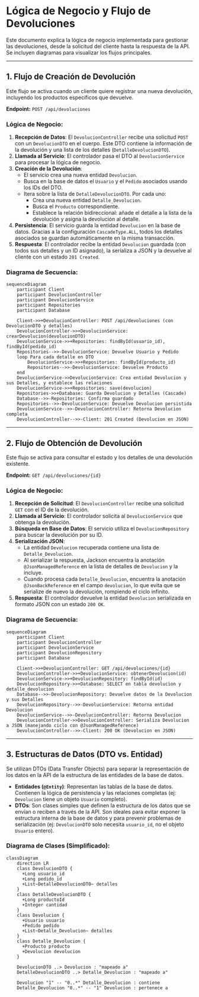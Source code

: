 # Lógica de Negocio y Flujo de Devoluciones

Este documento explica la lógica de negocio implementada para gestionar las devoluciones, desde la solicitud del cliente hasta la respuesta de la API. Se incluyen diagramas para visualizar los flujos principales.

---

## 1. Flujo de Creación de Devolución

Este flujo se activa cuando un cliente quiere registrar una nueva devolución, incluyendo los productos específicos que devuelve.

**Endpoint:** `POST /api/devoluciones`

### Lógica de Negocio:

1.  **Recepción de Datos**: El `DevolucionController` recibe una solicitud `POST` con un `DevolucionDTO` en el cuerpo. Este DTO contiene la información de la devolución y una lista de los detalles (`DetalleDevolucionDTO`).
2.  **Llamada al Servicio**: El controlador pasa el DTO al `DevolucionService` para procesar la lógica de negocio.
3.  **Creación de la Devolución**:
    *   El servicio crea una nueva entidad `Devolucion`.
    *   Busca en la base de datos el `Usuario` y el `Pedido` asociados usando los IDs del DTO.
    *   Itera sobre la lista de `DetalleDevolucionDTO`. Por cada uno:
        *   Crea una nueva entidad `Detalle_Devolucion`.
        *   Busca el `Producto` correspondiente.
        *   Establece la relación bidireccional: añade el detalle a la lista de la devolución y asigna la devolución al detalle.
4.  **Persistencia**: El servicio guarda la entidad `Devolucion` en la base de datos. Gracias a la configuración `CascadeType.ALL`, todos los detalles asociados se guardan automáticamente en la misma transacción.
5.  **Respuesta**: El controlador recibe la entidad `Devolucion` guardada (con todos sus detalles y un ID asignado), la serializa a JSON y la devuelve al cliente con un estado `201 Created`.

### Diagrama de Secuencia:

```mermaid
sequenceDiagram
    participant Client
    participant DevolucionController
    participant DevolucionService
    participant Repositories
    participant Database

    Client->>+DevolucionController: POST /api/devoluciones (con DevolucionDTO y detalles)
    DevolucionController->>+DevolucionService: crearDevolucion(devolucionDTO)
    DevolucionService->>+Repositories: findById(usuario_id), findById(pedido_id)
    Repositories-->>-DevolucionService: Devuelve Usuario y Pedido
    loop Para cada detalle en DTO
        DevolucionService->>+Repositories: findById(producto_id)
        Repositories-->>-DevolucionService: Devuelve Producto
    end
    DevolucionService->>DevolucionService: Crea entidad Devolucion y sus Detalles, y establece las relaciones
    DevolucionService->>+Repositories: save(devolucion)
    Repositories->>+Database: Guarda Devolucion y Detalles (Cascade)
    Database-->>-Repositories: Confirma guardado
    Repositories-->>-DevolucionService: Devuelve Devolucion persistida
    DevolucionService-->>-DevolucionController: Retorna Devolucion completa
    DevolucionController-->>-Client: 201 Created (Devolucion en JSON)
```

---

## 2. Flujo de Obtención de Devolución

Este flujo se activa para consultar el estado y los detalles de una devolución existente.

**Endpoint:** `GET /api/devoluciones/{id}`

### Lógica de Negocio:

1.  **Recepción de Solicitud**: El `DevolucionController` recibe una solicitud `GET` con el ID de la devolución.
2.  **Llamada al Servicio**: El controlador solicita al `DevolucionService` que obtenga la devolución.
3.  **Búsqueda en Base de Datos**: El servicio utiliza el `DevolucionRepository` para buscar la devolución por su ID.
4.  **Serialización JSON**:
    *   La entidad `Devolucion` recuperada contiene una lista de `Detalle_Devolucion`.
    *   Al serializar la respuesta, Jackson encuentra la anotación `@JsonManagedReference` en la lista de detalles de `Devolucion` y la incluye.
    *   Cuando procesa cada `Detalle_Devolucion`, encuentra la anotación `@JsonBackReference` en el campo `devolucion`, lo que evita que se serialize de nuevo la devolución, rompiendo el ciclo infinito.
5.  **Respuesta**: El controlador devuelve la entidad `Devolucion` serializada en formato JSON con un estado `200 OK`.

### Diagrama de Secuencia:

```mermaid
sequenceDiagram
    participant Client
    participant DevolucionController
    participant DevolucionService
    participant DevolucionRepository
    participant Database

    Client->>+DevolucionController: GET /api/devoluciones/{id}
    DevolucionController->>+DevolucionService: obtenerDevolucion(id)
    DevolucionService->>+DevolucionRepository: findById(id)
    DevolucionRepository->>+Database: SELECT en tabla devolucion y detalle_devolucion
    Database-->>-DevolucionRepository: Devuelve datos de la Devolucion y sus Detalles
    DevolucionRepository-->>-DevolucionService: Retorna entidad Devolucion
    DevolucionService-->>-DevolucionController: Retorna Devolucion
    DevolucionController->>DevolucionController: Serializa Devolucion a JSON (manejando ciclo con @JsonManagedReference)
    DevolucionController-->>-Client: 200 OK (Devolucion en JSON)
```

---

## 3. Estructuras de Datos (DTO vs. Entidad)

Se utilizan DTOs (Data Transfer Objects) para separar la representación de los datos en la API de la estructura de las entidades de la base de datos.

*   **Entidades (`@Entity`)**: Representan las tablas de la base de datos. Contienen la lógica de persistencia y las relaciones completas (ej: `Devolucion` tiene un objeto `Usuario` completo).
*   **DTOs**: Son clases simples que definen la estructura de los datos que se envían o reciben a través de la API. Son ideales para evitar exponer la estructura interna de la base de datos y para prevenir problemas de serialización (ej: `DevolucionDTO` solo necesita `usuario_id`, no el objeto `Usuario` entero).

### Diagrama de Clases (Simplificado):

```mermaid
classDiagram
    direction LR
    class DevolucionDTO {
      +Long usuario_id
      +Long pedido_id
      +List~DetalleDevolucionDTO~ detalles
    }
    class DetalleDevolucionDTO {
      +Long productoId
      +Integer cantidad
    }
    class Devolucion {
      +Usuario usuario
      +Pedido pedido
      +List~Detalle_Devolucion~ detalles
    }
    class Detalle_Devolucion {
      +Producto producto
      +Devolucion devolucion
    }

    DevolucionDTO ..> Devolucion : "mapeado a"
    DetalleDevolucionDTO ..> Detalle_Devolucion : "mapeado a"

    Devolucion "1" -- "0..*" Detalle_Devolucion : contiene
    Detalle_Devolucion "0..*" -- "1" Devolucion : pertenece a
```